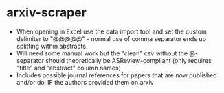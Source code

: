 # arxiv-scraper
- When opening in Excel use the data import tool and set the custom delimiter to "@@@@@" - normal use of comma separator ends up splitting within abstracts
- Will need some manual work but the "clean" csv without the @-separator should theoretically be ASReview-compliant (only requires "title" and "abstract" column names)
- Includes possible journal references for papers that are now published and/or doi IF the authors provided them on arxiv
